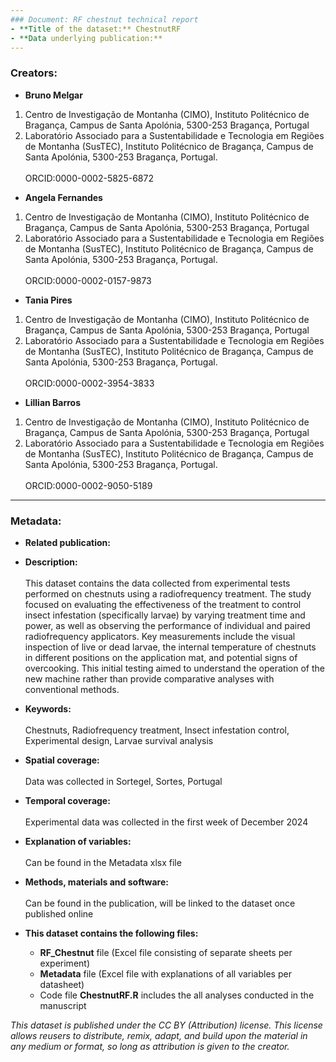 ```yaml
---
### Document: RF chestnut technical report
- **Title of the dataset:** ChestnutRF
- **Data underlying publication:** 
---
```


### Creators:
- **Bruno Melgar**			<br/>	
1. Centro de Investigação de Montanha (CIMO), Instituto Politécnico de Bragança, Campus de Santa Apolónia, 5300-253 Bragança, Portugal <br/>	
2. Laboratório Associado para a Sustentabilidade e Tecnologia em Regiões de Montanha (SusTEC), Instituto Politécnico de Bragança, Campus de Santa Apolónia, 5300-253 Bragança, Portugal. <br/>	
ORCID:0000-0002-5825-6872
- **Angela Fernandes**			<br/>	
1. Centro de Investigação de Montanha (CIMO), Instituto Politécnico de Bragança, Campus de Santa Apolónia, 5300-253 Bragança, Portugal <br/>	
2. Laboratório Associado para a Sustentabilidade e Tecnologia em Regiões de Montanha (SusTEC), Instituto Politécnico de Bragança, Campus de Santa Apolónia, 5300-253 Bragança, Portugal. <br/>	
ORCID:0000-0002-0157-9873
- **Tania Pires**			<br/>	
1. Centro de Investigação de Montanha (CIMO), Instituto Politécnico de Bragança, Campus de Santa Apolónia, 5300-253 Bragança, Portugal <br/>	
2. Laboratório Associado para a Sustentabilidade e Tecnologia em Regiões de Montanha (SusTEC), Instituto Politécnico de Bragança, Campus de Santa Apolónia, 5300-253 Bragança, Portugal. <br/>	
ORCID:0000-0002-3954-3833
- **Lillian Barros**			<br/>	
1. Centro de Investigação de Montanha (CIMO), Instituto Politécnico de Bragança, Campus de Santa Apolónia, 5300-253 Bragança, Portugal <br/>	
2. Laboratório Associado para a Sustentabilidade e Tecnologia em Regiões de Montanha (SusTEC), Instituto Politécnico de Bragança, Campus de Santa Apolónia, 5300-253 Bragança, Portugal. <br/>	
ORCID:0000-0002-9050-5189

---
### Metadata:
- **Related publication:**

- **Description:** <br/>	
This dataset contains the data collected from experimental tests performed on chestnuts using a radiofrequency treatment. The study focused on evaluating the effectiveness of the treatment to control insect infestation (specifically larvae) by varying treatment time and power, as well as observing the performance of individual and paired radiofrequency applicators. Key measurements include the visual inspection of live or dead larvae, the internal temperature of chestnuts in different positions on the application mat, and potential signs of overcooking. This initial testing aimed to understand the operation of the new machine rather than provide comparative analyses with conventional methods.

- **Keywords:** <br/>	
Chestnuts, Radiofrequency treatment, Insect infestation control, Experimental design, Larvae survival analysis

- **Spatial coverage:** <br/>	
Data was collected in Sortegel, Sortes, Portugal

- **Temporal coverage:** <br/>	
Experimental data was collected in the first week of December 2024

- **Explanation of variables:** <br/>	
Can be found in the Metadata xlsx file

- **Methods, materials and software:** <br/>	
Can be found in the publication, will be linked to the dataset once published online

- **This dataset contains the following files:**
  - **RF_Chestnut** file (Excel file consisting of separate sheets per experiment)
  - **Metadata** file (Excel file with explanations of all variables per datasheet)
  - Code file **ChestnutRF.R** includes the all analyses conducted in the manuscript

*This dataset is published under the CC BY (Attribution) license.
This license allows reusers to distribute, remix, adapt, and build upon the material in any medium or format, so long as attribution is given to the creator.*
